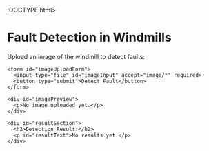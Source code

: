 !DOCTYPE html>
<html lang="en">
<head>
  <meta charset="UTF-8">
  <meta name="viewport" content="width=device-width, initial-scale=1.0">
  <title>Fault Detection in Devices</title>
  <link rel="stylesheet" href="mecia.css">
</head>
<body>
  <div class="container">
    <h1>Fault Detection in Windmills</h1>
    <p>Upload an image of the windmill to detect faults:</p>

    <form id="imageUploadForm">
      <input type="file" id="imageInput" accept="image/*" required>
      <button type="submit">Detect Fault</button>
    </form>

    <div id="imagePreview">
      <p>No image uploaded yet.</p>
    </div>

    <div id="resultSection">
      <h2>Detection Result:</h2>
      <p id="resultText">No results yet.</p>
    </div>
  </div>

  <script src="script.js" charset="UTF-8" ></script>
</body>
</html>
